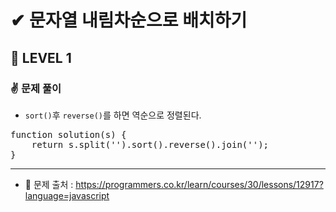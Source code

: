 # ✔ 문자열 내림차순으로 배치하기
## 🌈 LEVEL 1
### ✌ 문제 풀이
- `sort()`후 `reverse()`를 하면 역순으로 정렬된다.
<pre>
function solution(s) {
    return s.split('').sort().reverse().join('');
}
</pre>

<hr>

- 📌 문제 출처 : https://programmers.co.kr/learn/courses/30/lessons/12917?language=javascript